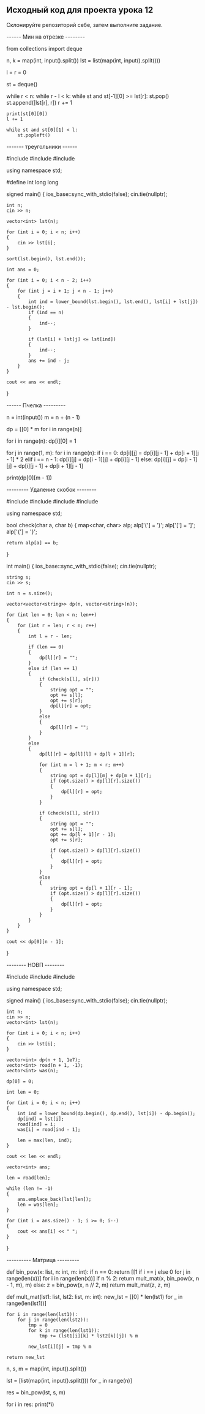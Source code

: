 ## Исходный код для проекта урока 12

Склонируйте репозиторий себе, затем выполните задание.


------ Мин на отрезке --------

from collections import deque

n, k = map(int, input().split())
lst = list(map(int, input().split()))

l = r = 0

st = deque()

while r < n:
    while r - l < k:
        while st and st[-1][0] >= lst[r]:
            st.pop()
        st.append([lst[r], r])
        r += 1

    print(st[0][0])
    l += 1

    while st and st[0][1] < l:
        st.popleft()

------- треугольники ------

#include <iostream>
#include <vector>
#include <algorithm>

using namespace std;

#define int long long

signed main()
{
    ios_base::sync_with_stdio(false);
    cin.tie(nullptr);

    int n;
    cin >> n;

    vector<int> lst(n);

    for (int i = 0; i < n; i++)
    {
        cin >> lst[i];
    }

    sort(lst.begin(), lst.end());

    int ans = 0;

    for (int i = 0; i < n - 2; i++)
    {
        for (int j = i + 1; j < n - 1; j++)
        {
            int ind = lower_bound(lst.begin(), lst.end(), lst[i] + lst[j]) - lst.begin();
            if (ind == n)
            {
                ind--;
            }

            if (lst[i] + lst[j] <= lst[ind])
            {
                ind--;
            }
            ans += ind - j;
        }
    }

    cout << ans << endl;
}

------ Пчелка ---------

n = int(input())
m = n + (n - 1)

dp = [[0] * m for i in range(n)]

for i in range(n):
    dp[i][0] = 1

for j in range(1, m):
    for i in range(n):
        if i == 0:
            dp[i][j] = dp[i][j - 1] + dp[i + 1][j - 1] * 2
        elif i == n - 1:
            dp[i][j] = dp[i - 1][j] + dp[i][j - 1]
        else:
            dp[i][j] = dp[i - 1][j] + dp[i][j - 1] + dp[i + 1][j - 1]

print(dp[0][m - 1])

--------- Удаление скобок --------

#include <iostream>
#include <string>
#include <vector>
#include <map>

using namespace std;

bool check(char a, char b)
{
    map<char, char> alp;
    alp['('] = ')';
    alp['['] = ']';
    alp['{'] = '}';

    return alp[a] == b;
}

int main()
{
    ios_base::sync_with_stdio(false);
    cin.tie(nullptr);

    string s;
    cin >> s;

    int n = s.size();

    vector<vector<string>> dp(n, vector<string>(n));

    for (int len = 0; len < n; len++)
    {
        for (int r = len; r < n; r++)
        {
            int l = r - len;

            if (len == 0)
            {
                dp[l][r] = "";
            }
            else if (len == 1)
            {
                if (check(s[l], s[r]))
                {
                    string opt = "";
                    opt += s[l];
                    opt += s[r];
                    dp[l][r] = opt;
                }
                else
                {
                    dp[l][r] = "";
                }
            }
            else
            {
                dp[l][r] = dp[l][l] + dp[l + 1][r];

                for (int m = l + 1; m < r; m++)
                {
                    string opt = dp[l][m] + dp[m + 1][r];
                    if (opt.size() > dp[l][r].size())
                    {
                        dp[l][r] = opt;
                    }
                }

                if (check(s[l], s[r]))
                {
                    string opt = "";
                    opt += s[l];
                    opt += dp[l + 1][r - 1];
                    opt += s[r];

                    if (opt.size() > dp[l][r].size())
                    {
                        dp[l][r] = opt;
                    }
                }
                else
                {
                    string opt = dp[l + 1][r - 1];
                    if (opt.size() > dp[l][r].size())
                    {
                        dp[l][r] = opt;
                    }
                }
            }
        }
    }

    cout << dp[0][n - 1];
}

-------- НОВП --------

#include <iostream>
#include <vector>
#include <algorithm>

using namespace std;

signed main()
{
    ios_base::sync_with_stdio(false);
    cin.tie(nullptr);

    int n;
    cin >> n;
    vector<int> lst(n);

    for (int i = 0; i < n; i++)
    {
        cin >> lst[i];
    }

    vector<int> dp(n + 1, 1e7);
    vector<int> road(n + 1, -1);
    vector<int> was(n);

    dp[0] = 0;

    int len = 0;

    for (int i = 0; i < n; i++)
    {
        int ind = lower_bound(dp.begin(), dp.end(), lst[i]) - dp.begin();
        dp[ind] = lst[i];
        road[ind] = i;
        was[i] = road[ind - 1];

        len = max(len, ind);
    }

    cout << len << endl;

    vector<int> ans;

    len = road[len];

    while (len != -1)
    {
        ans.emplace_back(lst[len]);
        len = was[len];
    }

    for (int i = ans.size() - 1; i >= 0; i--)
    {
        cout << ans[i] << " ";
    }
}

---------- Матрица ---------

def bin_pow(x: list, n: int, m: int):
    if n == 0:
        return [[1 if i == j else 0 for j in range(len(x))] for i in range(len(x))]
    if n % 2:
        return mult_mat(x, bin_pow(x, n - 1, m), m)
    else:
        z = bin_pow(x, n // 2, m)
        return mult_mat(z, z, m)


def mult_mat(lst1: list, lst2: list, m: int):
    new_lst = [[0] * len(lst1) for _ in range(len(lst1))]

    for i in range(len(lst1)):
        for j in range(len(lst2)):
            tmp = 0
            for k in range(len(lst1)):
                tmp += (lst1[i][k] * lst2[k][j]) % m

            new_lst[i][j] = tmp % m

    return new_lst


n, s, m = map(int, input().split())

lst = [list(map(int, input().split())) for _ in range(n)]

res = bin_pow(lst, s, m)

for i in res:
    print(*i)

